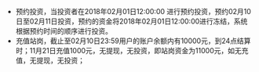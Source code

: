 * 预约投资，当投资者在2018年02月01日12:00:00 进行预约投资，预约02月10日至02月11日投资，预约的资金将2018年02月01日12:00:00进行冻结，系统根据预约时间的顺序进行投资。
* 充值站岗，截止至02月10日23:59用户的账户余额内有10000元，到24点结算时；11月21日充值1000元，无提现，无投资，即站岗资金为11000元，如无充值，无提现，无投资；



